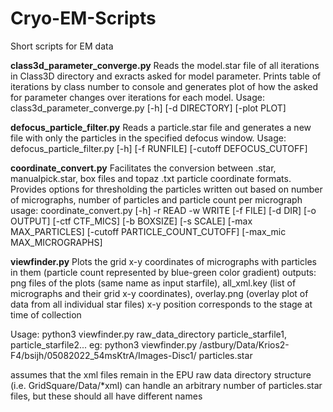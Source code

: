 # Cryo-EM-Scripts
Short scripts for EM data

**class3d_parameter_converge.py**
Reads the model.star file of all iterations in Class3D directory and exracts asked for model parameter. Prints table of iterations by class number to console and generates plot of how the asked for parameter changes over iterations for each model.
Usage: class3d_parameter_converge.py [-h] [-d DIRECTORY] [-plot PLOT]


**defocus_particle_filter.py**
Reads a particle.star file and generates a new file with only the particles in the specified defocus window.
Usage: defocus_particle_filter.py [-h] [-f RUNFILE] [-cutoff DEFOCUS_CUTOFF]


**coordinate_convert.py**
Facilitates the conversion between .star, manualpick.star, box files and topaz .txt particle coordinate formats. Provides options for thresholding the particles written out based on number of micrographs, number of particles and particle count per micrograph
usage: coordinate_convert.py [-h] -r READ -w WRITE [-f FILE] [-d DIR] [-o OUTPUT] [-ctf CTF_MICS] [-b BOXSIZE] [-s SCALE] [-max MAX_PARTICLES] [-cutoff PARTICLE_COUNT_CUTOFF]  [-max_mic MAX_MICROGRAPHS]


**viewfinder.py**
Plots the grid x-y coordinates of micrographs with particles in them (particle count represented by blue-green color gradient)
outputs: png files of the plots (same name as input starfile), all_xml.key (list of micrographs and their grid x-y coordinates), overlay.png (overlay plot of data from all individual star files)
x-y position corresponds to the stage at time of collection

Usage:
python3 viewfinder.py raw_data_directory particle_starfile1, particle_starfile2...
eg: python3 viewfinder.py /astbury/Data/Krios2-F4/bsijh/05082022_54msKtrA/Images-Disc1/ particles.star

assumes that the xml files remain in the EPU raw data directory structure (i.e. GridSquare/Data/*xml)
can handle an arbitrary number of particles.star files, but these should all have different names
